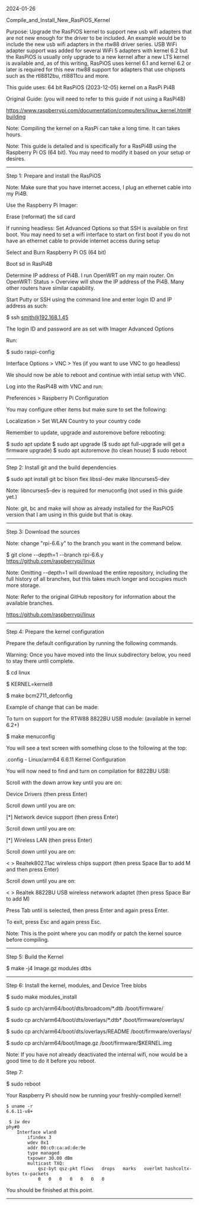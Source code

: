 2024-01-26

Compile_and_Install_New_RasPiOS_Kernel

Purpose: Upgrade the RasPiOS kernel to support new usb wifi adapters
that are not new enough for the driver to be included. An example
would be to include the new usb wifi adapters in the rtw88 driver series.
USB WiFi adapter support was added for several WiFi 5 adapters with kernel
6.2 but the RasPiOS is usually only upgrade to a new kernel after a new LTS
kernel is available and, as of this writing, RasPiOS uses kernel 6.1 and
kernel 6.2 or later is required for this new rtw88 support for adapters
that use chipsets such as the rtl8812bu, rtl8811cu and more.

This guide uses: 64 bit RasPiOS (2023-12-05) kernel on a RasPi Pi4B

Original Guide: (you will need to refer to this guide if not using a RasPi4B)

https://www.raspberrypi.com/documentation/computers/linux_kernel.html#building

Note: Compiling the kernel on a RasPi can take a long time. It can takes hours.

Note: This guide is detailed and is specifically for a RasPi4B
using the Raspberry Pi OS (64 bit). You may need to modify it
based on your setup or desires.

-----

Step 1: Prepare and install the RasPiOS

Note: Make sure that you have internet access, I plug an ethernet
cable into my Pi4B.

Use the Raspberry Pi Imager:

Erase (reformat) the sd card

If running headless: Set Advanced Options so that SSH is available
on first boot. You may need to set a wifi interface to start on
first boot if you do not have an ethernet cable to provide internet
access during setup

Select and Burn Raspberry Pi OS (64 bit)

Boot sd in RasPi4B

Determine IP address of Pi4B. I run OpenWRT on my main router. On
OpenWRT: Status > Overview will show the IP address of the Pi4B.
Many other routers have similar capability.

Start Putty or SSH using the command line and enter login ID and
IP address as such:

$ ssh smith@192.168.1.45

The login ID and password are as set with Imager Advanced Options

Run:

$ sudo raspi-config

Interface Options > VNC > Yes (if you want to use VNC to go headless)

We should now be able to reboot and continue with intial setup with VNC.

Log into the RasPi4B with VNC and run:

Preferences > Raspberry Pi Configuration

You may configure other items but make sure to set the following:

Localization > Set WLAN Country to your country code

Remember to update, upgrade and autoremove before rebooting:

$ sudo apt update
$ sudo apt upgrade ($ sudo apt full-upgrade will get a firmware upgrade)
$ sudo apt autoremove (to clean house)
$ sudo reboot

-----

Step 2: Install git and the build dependencies

$ sudo apt install git bc bison flex libssl-dev make libncurses5-dev

Note: libncurses5-dev is required for menuconfig (not used in this guide yet.)

Note: git, bc and make will show as already installed for the RasPiOS version
that I am using in this guide but that is okay.

-----

Step 3: Download the sources

Note: change "rpi-6.6.y" to the branch you want in the command below.

$ git clone --depth=1 --branch rpi-6.6.y https://github.com/raspberrypi/linux

Note: Omitting --depth=1 will download the entire repository, including the
full history of all branches, but this takes much longer and occupies much
more storage.

Note: Refer to the original GitHub repository for information about the
available branches.

https://github.com/raspberrypi/linux

-----

Step 4: Prepare the kernel configuration

Prepare the default configuration by running the following commands.

Warning: Once you have moved into the linux subdirectory below, you
need to stay there until complete.

$ cd linux

$ KERNEL=kernel8

$ make bcm2711_defconfig

Example of change that can be made:

To turn on support for the RTW88 8822BU USB module: (available in kernel 6.2+)

$ make menuconfig

You will see a text screen with something close to the following at the
top:

 .config - Linux/arm64 6.6.11 Kernel Configuration
 
 You will now need to find and turn on compilation for 8822BU USB:
 
 Scroll with the down arrow key until you are on:
 
 Device Drivers (then press Enter)
 
 Scroll down until you are on:
 
 [*] Network device support (then press Enter)
 
 Scroll down until you are on:
  
 [*] Wireless LAN  (then press Enter)
 
 Scroll down until you are on:
 
 < > Realtek802.11ac wireless chips support (then press Space Bar to add M and then press Enter)
 
 Scroll down until you are on:
 
 < > Realtek 8822BU USB wireless netwwork adaptet (then press Space Bar to add M)
 
 Press Tab until <Save> is selected, then press Enter and again press Enter.
 
 To exit, press Esc and again press Esc.
 

Note: This is the point where you can modify or patch the kernel
source before compiling.

-----

Step 5: Build the Kernel

$ make -j4 Image.gz modules dtbs

-----

Step 6: Install the kernel, modules, and Device Tree blobs

$ sudo make modules_install

$ sudo cp arch/arm64/boot/dts/broadcom/*.dtb /boot/firmware/

$ sudo cp arch/arm64/boot/dts/overlays/\*.dtb\* /boot/firmware/overlays/

$ sudo cp arch/arm64/boot/dts/overlays/README /boot/firmware/overlays/

$ sudo cp arch/arm64/boot/Image.gz /boot/firmware/$KERNEL.img

Note: If you have not already deactivated the internal wifi, now would
be a good time to do it before you reboot.

Step 7:

$ sudo reboot

Your Raspberry Pi should now be running your freshly-compiled kernel!

```
$ uname -r
6.6.11-v8+

```

```
 $ iw dev
phy#0
	Interface wlan0
		ifindex 3
		wdev 0x1
		addr 00:c0:ca:ad:de:9e
		type managed
		txpower 30.00 dBm
		multicast TXQ:
			qsz-byt	qsz-pkt	flows	drops	marks	overlmt	hashcoltx-bytes	tx-packets
			0	0	0	0	0	0	0
```

You should be finished at this point.

-----

